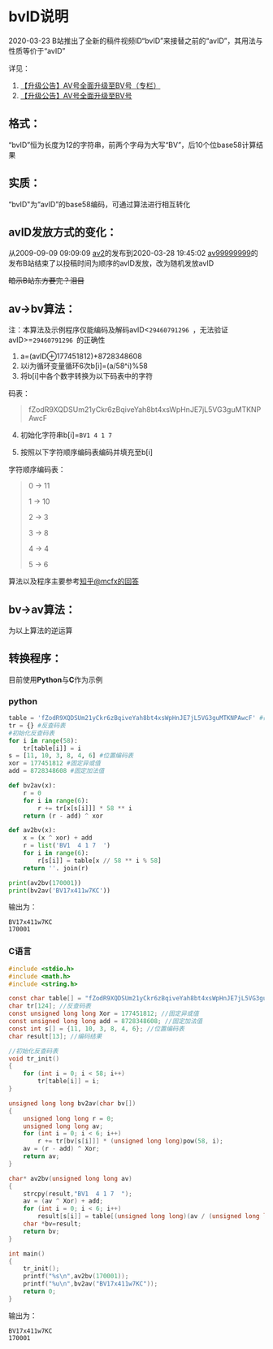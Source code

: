 # bvID说明

2020-03-23 B站推出了全新的稿件视频ID“bvID”来接替之前的“avID”，其用法与性质等价于“avID”

详见：

1. [【升级公告】AV号全面升级至BV号（专栏）](https://www.bilibili.com/read/cv5167957)
2. [【升级公告】AV号全面升级至BV号](https://www.bilibili.com/blackboard/activity-BV-PC.html)

## 格式：

“bvID”恒为长度为12的字符串，前两个字母为大写“BV”，后10个位base58计算结果

## 实质：

“bvID"为“avID”的base58编码，可通过算法进行相互转化

## avID发放方式的变化：

从2009-09-09 09:09:09 [av2](https://www.bilibili.com/video/av2)的发布到2020-03-28  19:45:02 [av99999999](https://www.bilibili.com/video/av99999999)的发布B站结束了以投稿时间为顺序的avID发放，改为随机发放avID

~~暗示B站东方要完？泪目~~

## av->bv算法：

注：本算法及示例程序仅能编码及解码avID<` 29460791296  `，无法验证avID>=` 29460791296  `的正确性

1. a=(avID⊕177451812)+8728348608
2. 以i为循环变量循环6次b[i]=(a/58^i)%58
3. 将b[i]中各个数字转换为以下码表中的字符

码表：

> fZodR9XQDSUm21yCkr6zBqiveYah8bt4xsWpHnJE7jL5VG3guMTKNPAwcF

4. 初始化字符串b[i]=`BV1 4 1 7 `

5. 按照以下字符顺序编码表编码并填充至b[i]

字符顺序编码表：

> 0 -> 11
>
> 1 -> 10
>
> 2 -> 3
>
> 3 -> 8
>
> 4 -> 4
>
> 5 -> 6

算法以及程序主要参考[知乎@mcfx的回答](https://www.zhihu.com/question/381784377/answer/1099438784)

## bv->av算法：

为以上算法的逆运算

## 转换程序：

目前使用**Python**与**C**作为示例

### python

```python
table = 'fZodR9XQDSUm21yCkr6zBqiveYah8bt4xsWpHnJE7jL5VG3guMTKNPAwcF' #码表
tr = {} #反查码表
#初始化反查码表
for i in range(58):
    tr[table[i]] = i
s = [11, 10, 3, 8, 4, 6] #位置编码表
xor = 177451812 #固定异或值
add = 8728348608 #固定加法值

def bv2av(x):
    r = 0
    for i in range(6):
        r += tr[x[s[i]]] * 58 ** i
    return (r - add) ^ xor

def av2bv(x):
    x = (x ^ xor) + add
    r = list('BV1  4 1 7  ')
    for i in range(6):
        r[s[i]] = table[x // 58 ** i % 58]
    return ''. join(r)

print(av2bv(170001))
print(bv2av('BV17x411w7KC'))
```

输出为：

```
BV17x411w7KC
170001
```

### C语言

```c
#include <stdio.h>
#include <math.h>
#include <string.h>

const char table[] = "fZodR9XQDSUm21yCkr6zBqiveYah8bt4xsWpHnJE7jL5VG3guMTKNPAwcF"; //码表
char tr[124]; //反查码表
const unsigned long long Xor = 177451812; //固定异或值
const unsigned long long add = 8728348608; //固定加法值
const int s[] = {11, 10, 3, 8, 4, 6}; //位置编码表
char result[13]; //编码结果

//初始化反查码表
void tr_init()
{
	for (int i = 0; i < 58; i++)
		tr[table[i]] = i;
}

unsigned long long bv2av(char bv[])
{
	unsigned long long r = 0;
	unsigned long long av;
	for (int i = 0; i < 6; i++)
		r += tr[bv[s[i]]] * (unsigned long long)pow(58, i);
	av = (r - add) ^ Xor;
	return av;
}

char* av2bv(unsigned long long av)
{
	strcpy(result,"BV1  4 1 7  ");
	av = (av ^ Xor) + add;
	for (int i = 0; i < 6; i++)
		result[s[i]] = table[(unsigned long long)(av / (unsigned long long)pow(58, i)) % 58];
	char *bv=result;
	return bv;
}

int main()
{
	tr_init();
	printf("%s\n",av2bv(170001));
	printf("%u\n",bv2av("BV17x411w7KC"));
	return 0;
}
```

输出为：

```
BV17x411w7KC
170001
```
